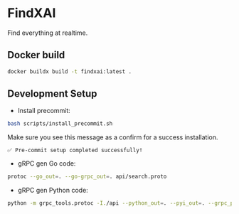 # FindXAI

Find everything at realtime.


## Docker build

```bash
docker buildx build -t findxai:latest .
```

## Development Setup

* Install precommit:

```bash
bash scripts/install_precommit.sh
```

Make sure you see this message as a confirm for a success installation.

```text
✅ Pre-commit setup completed successfully!
```

* gRPC gen Go code:

```bash
protoc --go_out=. --go-grpc_out=. api/search.proto
```

* gRPC gen Python code:

```bash
python -m grpc_tools.protoc -I./api --python_out=. --pyi_out=. --grpc_python_out=. search.proto
```
